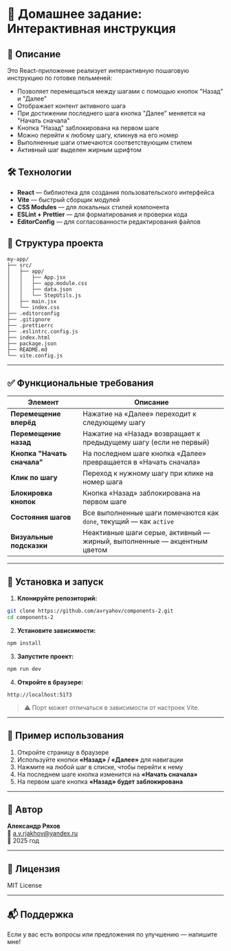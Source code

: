 # 🍟 Домашнее задание: Интерактивная инструкция

## 🧾 Описание
Это React-приложение реализует интерактивную пошаговую инструкцию по готовке пельменей:
- Позволяет перемещаться между шагами с помощью кнопок "Назад" и "Далее"
- Отображает контент активного шага
- При достижении последнего шага кнопка "Далее" меняется на "Начать сначала"
- Кнопка "Назад" заблокирована на первом шаге
- Можно перейти к любому шагу, кликнув на его номер
- Выполненные шаги отмечаются соответствующим стилем
- Активный шаг выделен жирным шрифтом

## 🛠 Технологии
- **React** — библиотека для создания пользовательского интерфейса
- **Vite** — быстрый сборщик модулей
- **CSS Modules** — для локальных стилей компонента
- **ESLint + Prettier** — для форматирования и проверки кода
- **EditorConfig** — для согласованности редактирования файлов

## 📁 Структура проекта

```
my-app/
├── src/
│   ├── app/
│   │   ├── App.jsx
│   │   ├── app.module.css
│   │   ├── data.json
│   │   └── StepUtils.js
│   ├── main.jsx
│   └── index.css
├── .editorconfig
├── .gitignore
├── .prettierrc
├── .eslintrc.config.js
├── index.html
├── package.json
├── README.md
└── vite.config.js
```

---

## ✅ Функциональные требования
| Элемент | Описание |
|--------|----------|
| **Перемещение вперёд** | Нажатие на «Далее» переходит к следующему шагу |
| **Перемещение назад** | Нажатие на «Назад» возвращает к предыдущему шагу (если не первый) |
| **Кнопка "Начать сначала"** | На последнем шаге кнопка «Далее» превращается в «Начать сначала» |
| **Клик по шагу** | Переход к нужному шагу при клике на номер шага |
| **Блокировка кнопок** | Кнопка «Назад» заблокирована на первом шаге |
| **Состояния шагов** | Все выполненные шаги помечаются как `done`, текущий — как `active` |
| **Визуальные подсказки** | Неактивные шаги серые, активный — жирный, выполненные — акцентным цветом |

---

## 🔧 Установка и запуск

1. **Клонируйте репозиторий:**
```bash
git clone https://github.com/avryahov/components-2.git
cd components-2
```

2. **Установите зависимости:**
```bash
npm install
```

3. **Запустите проект:**
```bash
npm run dev
```

4. **Откройте в браузере:**
```
http://localhost:5173
```

> ⚠️ Порт может отличаться в зависимости от настроек Vite.

---

## 🧪 Пример использования
1. Откройте страницу в браузере
2. Используйте кнопки **«Назад» / «Далее»** для навигации
3. Нажмите на любой шаг в списке, чтобы перейти к нему
4. На последнем шаге кнопка изменится на **«Начать сначала»**
5. На первом шаге кнопка **«Назад» будет заблокирована**

---

## 📝 Автор

**Александр Ряхов**  
📧 a.v.rjakhov@yandex.ru  
📅 2025 год

---

## 📌 Лицензия

MIT License

---

## 📬 Поддержка

Если у вас есть вопросы или предложения по улучшению — напишите мне!